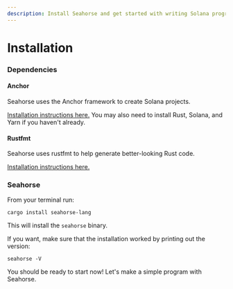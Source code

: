 ```yaml
---
description: Install Seahorse and get started with writing Solana programs!
---
```


# Installation

### Dependencies <a href="#dependencies" id="dependencies"></a>

#### Anchor <a href="#anchor" id="anchor"></a>

Seahorse uses the Anchor framework to create Solana projects.

[Installation instructions here.](https://book.anchor-lang.com/getting\_started/installation.html) You may also need to install Rust, Solana, and Yarn if you haven't already.

#### Rustfmt <a href="#rustfmt" id="rustfmt"></a>

Seahorse uses rustfmt to help generate better-looking Rust code.

[Installation instructions here.](https://github.com/rust-lang/rustfmt)

### Seahorse <a href="#seahorse" id="seahorse"></a>

From your terminal run:

```
cargo install seahorse-lang
```

This will install the `seahorse` binary.

If you want, make sure that the installation worked by printing out the version:

```
seahorse -V
```

You should be ready to start now! Let's make a simple program with Seahorse.
